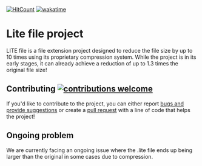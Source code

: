 [![HitCount](https://hits.dwyl.com/c0dezin/FTT.svg?style=flat-square)](http://hits.dwyl.com/c0dezin/FTT)
[![wakatime](https://wakatime.com/badge/user/018c2181-6355-4e47-8053-f7e42d337f6f/project/018c21b6-d90e-4d35-b59a-69aa197978fb.svg)](https://wakatime.com/badge/user/018c2181-6355-4e47-8053-f7e42d337f6f/project/018c21b6-d90e-4d35-b59a-69aa197978fb)


# Lite file project

LITE file is a file extension project designed to reduce the file size by up to 10 times using its proprietary compression system. While the project is in its early stages, it can already achieve a reduction of up to 1.3 times the original file size!

## Contributing [![contributions welcome](https://img.shields.io/badge/contributions-welcome-brightgreen.svg?style=flat)](https://github.com/c0dezin/FTT/issues)
If you'd like to contribute to the project, you can either report [bugs and provide suggestions](https://github.com/C0dezin/FTT/issues) or create a [pull request](https://github.com/C0dezin/FTT/pulls) with a line of code that helps the project!


## Ongoing problem
We are currently facing an ongoing issue where the .lite file ends up being larger than the original in some cases due to compression.
